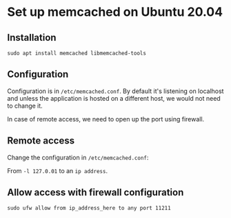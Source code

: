 # Set up memcached on Ubuntu 20.04

## Installation

```shell
sudo apt install memcached libmemcached-tools
```

## Configuration

Configuration is in `/etc/memcached.conf`. By default it's listening on localhost and unless the application is hosted on a different host, we would not need to change it.

In case of remote access, we need to open up the port using firewall.

## Remote access

Change the configuration in `/etc/memcached.conf`:

From `-l 127.0.01` to an `ip address`.

## Allow access with firewall configuration

```shell
sudo ufw allow from ip_address_here to any port 11211
```